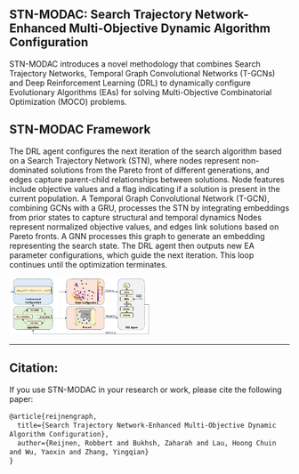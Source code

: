## STN-MODAC: Search Trajectory Network-Enhanced Multi-Objective Dynamic Algorithm Configuration

STN-MODAC introduces a novel methodology that combines Search Trajectory Networks, Temporal Graph Convolutional Networks (T-GCNs) and Deep Reinforcement Learning (DRL) to dynamically configure Evolutionary Algorithms (EAs) for solving Multi-Objective Combinatorial Optimization (MOCO) problems.

## STN-MODAC Framework

The DRL agent configures the next iteration of the search algorithm based on a Search Trajectory Network (STN), where nodes represent non-dominated solutions from the Pareto front of different generations, and edges capture parent-child relationships between solutions. Node features include objective values and a flag indicating if a solution is present in the current population. A Temporal Graph Convolutional Network (T-GCN), combining GCNs with a GRU, processes the STN by integrating embeddings from prior states to capture structural and temporal dynamics
Nodes represent normalized objective values, and edges link solutions based on Pareto fronts. A GNN processes this graph to generate an embedding representing the search state. The DRL agent then outputs new EA parameter configurations, which guide the next iteration. This loop continues until the optimization terminates.

<img src="assets/STN-MODAC.png" alt="STN-MODAC" style="max-width:50%; max-height:50%;">

---

## Citation:

If you use STN-MODAC in your research or work, please cite the following paper:

```
@article{reijnengraph,
  title={Search Trajectory Network-Enhanced Multi-Objective Dynamic Algorithm Configuration},
  author={Reijnen, Robbert and Bukhsh, Zaharah and Lau, Hoong Chuin and Wu, Yaoxin and Zhang, Yingqian}
}
```